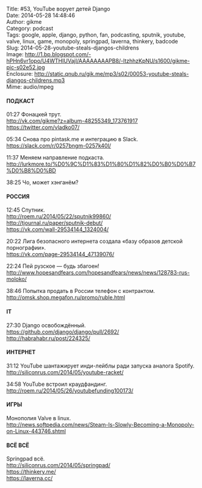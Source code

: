 Title: #53, YouTube ворует детей Django  
Date: 2014-05-28 14:48:46  
Author: gikme  
Category: podcast  
Tags: google, apple, django, python, fan, podcasting, sputnik, youtube, valve, linux, game, monopoly, springpad, laverna, thinkery, badcode  
Slug: 2014-05-28-youtube-steals-djangos-childrens  
Image: http://1.bp.blogspot.com/-hPHn6vr1opo/U4WTHIUVajI/AAAAAAAAPB8/-ltzhhzKpNU/s1600/gikme-pic-s02e52.jpg  
Enclosure: http://static.qnub.ru/gik.me/mp3/s02/00053-youtube-steals-djangos-childrens.mp3  
Mime: audio/mpeg

#### ПОДКАСТ

01:27 Фонацкей трут.  
<http://vk.com/gikme?z=album-48255349_173761917>  
<https://twitter.com/vladko07/>

05:34 Снова про pintask.me и интеграцию в Slack.  
<https://slack.com/r/0257bngm-0257k40l/>

11:37 Меняем направление подкаста.  
<http://lurkmore.to/%D0%9C%D1%83%D1%80%D1%82%D0%B0%D0%B7%D0%B8%D0%BD>

38:25 Чо, может хэнганём?

#### РОССИЯ

12:45 Спутник.  
<http://roem.ru/2014/05/22/sputnik99860/>  
<http://tjournal.ru/paper/sputnik-debut/>  
<https://vk.com/wall-29534144_1324004/>

20:22 Лига безопасного интернета создала «базу образов детской  
порнографии».  
<https://vk.com/page-29534144_47139076/>

22:24 Пей рузское — будь збагоен!  
<http://www.hopesandfears.com/hopesandfears/news/news/128783-rus-moloko/>

38:46 Попытка продать в России телефон с контрактом.  
<http://omsk.shop.megafon.ru/promo/ruble.html>

#### IT

27:30 Django освобождённый.  
<https://github.com/django/django/pull/2692/>  
<http://habrahabr.ru/post/224325/>

#### ИНТЕРНЕТ

31:12 YouTube шантажирует инди-лейблы ради запуска аналога Spotify.  
<http://siliconrus.com/2014/05/youtube-racket/>

34:58 YouTube встроил краудфандинг.  
<http://roem.ru/2014/05/26/youtubefunding100173/>

#### ИГРЫ

Монополия Valve в linux.  
<http://news.softpedia.com/news/Steam-Is-Slowly-Becoming-a-Monopoly-on-Linux-443746.shtml>

#### ВСЁ ВСЁ

Springpad всё.  
<http://siliconrus.com/2014/05/springpad/>  
<https://thinkery.me/>  
<https://laverna.cc/>

